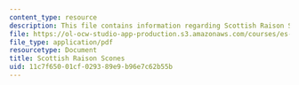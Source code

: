 ```yaml
---
content_type: resource
description: This file contains information regarding Scottish Raison Scones.
file: https://ol-ocw-studio-app-production.s3.amazonaws.com/courses/es-287-kitchen-chemistry-spring-2009/11c7f65001cf029389e9b96e7c62b55b_MITES_287S09_read06.pdf
file_type: application/pdf
resourcetype: Document
title: Scottish Raison Scones
uid: 11c7f650-01cf-0293-89e9-b96e7c62b55b
---
```

